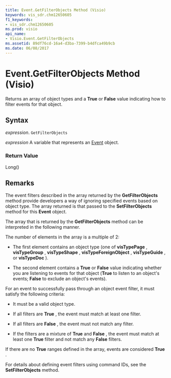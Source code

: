 ```yaml
---
title: Event.GetFilterObjects Method (Visio)
keywords: vis_sdr.chm12650605
f1_keywords:
- vis_sdr.chm12650605
ms.prod: visio
api_name:
- Visio.Event.GetFilterObjects
ms.assetid: 89df76cd-16a4-d3ba-7399-b4dfca49b9cb
ms.date: 06/08/2017
---
```



# Event.GetFilterObjects Method (Visio)

Returns an array of object types and a  **True** or **False** value indicating how to filter events for that object.


## Syntax

 _expression_. `GetFilterObjects`

 _expression_ A variable that represents an [Event](./Visio.Event.md) object.


### Return Value

Long()


## Remarks

The event filters described in the array returned by the  **GetFilterObjects** method provide developers a way of ignoring specified events based on object type. The array returned is that passed to the **SetFilterObjects** method for this **Event** object.

The array that is returned by the  **GetFilterObjects** method can be interpreted in the following manner.

The number of elements in the array is a multiple of 2: 


- The first element contains an object type (one of  **visTypePage** , **visTypeGroup** , **visTypeShape** , **visTypeForeignObject** , **visTypeGuide** , or **visTypeDoc** ).
    
- The second element contains a  **True** or **False** value indicating whether you are listening to events for that object (**True** to listen to an object's events; **False** to exclude an object's events).
    


For an event to successfully pass through an object event filter, it must satisfy the following criteria: 


- It must be a valid object type.
    
- If all filters are  **True** , the event must match at least one filter.
    
- If all filters are  **False** , the event must not match any filter.
    
- If the filters are a mixture of  **True** and **False** , the event must match at least one **True** filter and not match any **False** filters.
    


If there are no  **True** ranges defined in the array, events are considered **True** .

For details about defining event filters using command IDs, see the  **SetFilterObjects** method.


